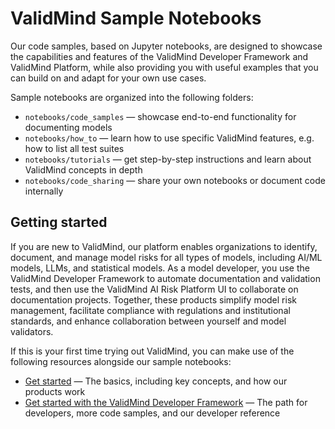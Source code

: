 # ValidMind Sample Notebooks

Our code samples, based on Jupyter notebooks, are designed to showcase the capabilities and features of the ValidMind Developer Framework and ValidMind Platform, while also providing you with useful examples that you can build on and adapt for your own use cases.

Sample notebooks are organized into the following folders:

* `notebooks/code_samples` — showcase end-to-end functionality for documenting models
* `notebooks/how_to` — learn how to use specific ValidMind features, e.g. how to list all test suites
* `notebooks/tutorials` — get step-by-step instructions and learn about ValidMind concepts in depth
* `notebooks/code_sharing` — share your own notebooks or document code internally

## Getting started 

If you are new to ValidMind, our platform enables organizations to identify, document, and manage model risks for all types of models, including AI/ML models, LLMs, and statistical models. As a model developer, you use the ValidMind Developer Framework to automate documentation and validation tests, and then use the ValidMind AI Risk Platform UI to collaborate on documentation projects. Together, these products simplify model risk management, facilitate compliance with regulations and institutional standards, and enhance collaboration between yourself and model validators.

If this is your first time trying out ValidMind, you can make use of the following resources alongside our sample notebooks:

- [Get started](https://docs.validmind.ai/guide/get-started.html) — The basics, including key concepts, and how our products work
- [Get started with the ValidMind Developer Framework](https://docs.validmind.ai/guide/get-started-developer-framework.html) —  The path for developers, more code samples, and our developer reference
